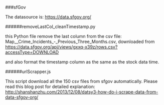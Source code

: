 
###sfGov

The datasource is:
https://data.sfgov.org/

######removeLastCol_cleanTimestamp.py

this Python file remove the last column from the csv file: Map__Crime_Incidents_-_Previous_Three_Months.csv, downloaded from 
https://data.sfgov.org/api/views/gxxq-x39z/rows.csv?accessType=DOWNLOAD

and also format the timestamp column as the same as the stock data time.

######urlScrapper.js

This script download all the 150 csv files from sfgov automatically. Please read this blog post for detailed explanation:
http://shanshanzhu.com/2013/12/08/datsy3-how-do-i-scrape-data-from-data-sfgov-org/

